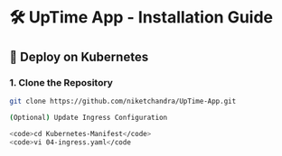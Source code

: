 # 🛠️ UpTime App - Installation Guide

## 🚀 Deploy on Kubernetes

### 1. Clone the Repository

```bash
git clone https://github.com/niketchandra/UpTime-App.git

(Optional) Update Ingress Configuration

<code>cd Kubernetes-Manifest</code>
<code>vi 04-ingress.yaml</code
